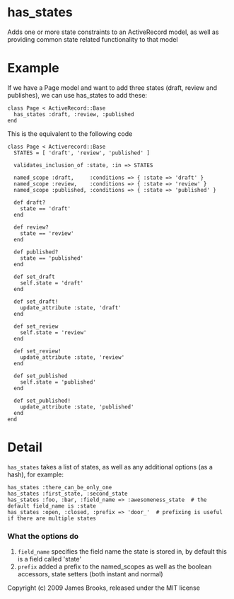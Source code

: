 has_states
=========

Adds one or more state constraints to an ActiveRecord model, as well as providing common state related functionality to that model


Example
=======

If we have a Page model and want to add three states (draft, review and publishes), we can use has_states to add these:

    class Page < ActiveRecord::Base
      has_states :draft, :review, :published
    end
    
This is the equivalent to the following code

    class Page < Activerecord::Base
      STATES = [ 'draft', 'review', 'published' ]
      
      validates_inclusion_of :state, :in => STATES
      
      named_scope :draft,     :conditions => { :state => 'draft' }
      named_scope :review,    :conditions => { :state => 'review' }
      named_scope :published, :conditions => { :state => 'published' }
      
      def draft?
        state == 'draft'
      end
      
      def review?
        state == 'review'
      end
      
      def published?
        state == 'published'
      end
      
      def set_draft
        self.state = 'draft'
      end
      
      def set_draft!
        update_attribute :state, 'draft'
      end
      
      def set_review
        self.state = 'review'
      end
      
      def set_review!
        update_attribute :state, 'review'
      end
      
      def set_published
        self.state = 'published'
      end
      
      def set_published!
        update_attribute :state, 'published'
      end
    end


Detail
======

`has_states` takes a list of states, as well as any additional options (as a hash), for example:

    has_states :there_can_be_only_one
    has_states :first_state, :second_state
    has_states :foo, :bar, :field_name => :awesomeness_state  # the default field_name is :state
    has_states :open, :closed, :prefix => 'door_'  # prefixing is useful if there are multiple states
    
### What the options do ###

1. `field_name` specifies the field name the state is stored in, by default this is a field called 'state'
2. `prefix` added a prefix to the named_scopes as well as the boolean accessors, state setters (both instant and normal)

Copyright (c) 2009 James Brooks, released under the MIT license

